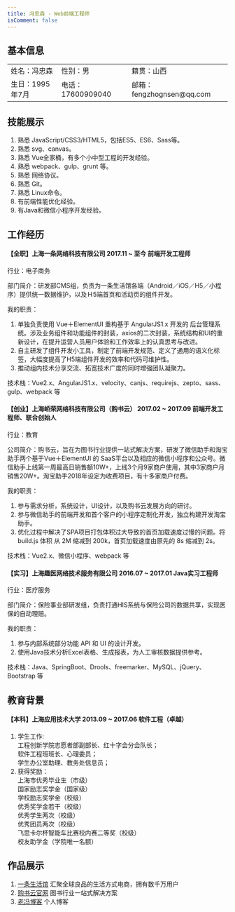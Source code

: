```yaml
---
title: 冯忠森 - Web前端工程师
isComment: false
---
```


## 基本信息

<table>
    <tr><td>姓名：冯忠森</td><td>性别：男</td><td>籍贯：山西</td></tr>
    <tr><td>生日：1995年7月</td><td>电话：17600909040</td><td>邮箱：fengzhognsen@qq.com</td></tr>
</table>

## 技能展示

1. 熟悉 JavaScript/CSS3/HTML5，包括ES5、ES6、Sass等。
2. 熟悉 svg、canvas。
3. 熟悉 Vue全家桶，有多个小中型工程的开发经验。
4. 熟悉 webpack、gulp、grunt 等。
5. 熟悉 网络协议。
6. 熟悉 Git。
7. 熟悉 Linux命令。
8. 有前端性能优化经验。
9. 有Java和微信小程序开发经验。

## 工作经历

#### 【全职】上海一条网络科技有限公司  2017.11 ~ 至今  前端开发工程师

行业：电子商务<br/>

部门简介：研发部CMS组，负责为一条生活馆各端（Android／iOS／H5／小程序）提供统一数据维护，以及Ｈ5端首页和活动页的组件开发。<br/>

我的职责：<br/>

1. 单独负责使用 Vue＋ElementUI 重构基于 AngularJS1.x 开发的 后台管理系统。涉及业务组件和功能组件的封装，axios的二次封装，系统结构和UI的重新设计，在提升运营人员用户体验和工作效率上的认真思考与改进。
2. 自主研发了组件开发小工具，制定了前端开发规范、定义了通用的语义化标签，大幅度提高了H5端组件开发的效率和代码可维护性。
3. 推动组内技术分享交流、拓宽技术广度的同时增强团队凝聚力。

技术栈：Vue2.x、AngularJS1.x、velocity、canjs、requirejs、zepto、sass、gulp、webpack 等

#### 【创业】上海峤荣网络科技有限公司（购书云）  2017.02 ~ 2017.09  前端开发工程师、联合创始人

行业：教育<br/>

公司简介：购书云，旨在为图书行业提供一站式解决方案，研发了微信助手和淘宝助手两个基于Vue＋ElementUI 的 SaaS平台以及相应的微信小程序和公众号。微信助手上线第一周最高日销售额10W+，上线3个月9家商户使用，其中3家商户月销售20W+。淘宝助手2018年设定为收费项目，有十多家商户付费。<br/>

我的职责：<br/>

1. 参与需求分析，系统设计，UI设计，以及购书云发展方向的研讨。
2. 参与微信助手的前端开发和首个客户的小程序定制化开发，独立构建开发淘宝助手。
3. 优化过程中解决了SPA项目打包体积过大导致的首页加载速度过慢的问题。将 build.js 体积 从 2M 缩减到 200k，首页加载速度由原先的 8s 缩减到 2s。

技术栈：Vue2.x、微信小程序、webpack 等

#### 【实习】上海趣医网络技术服务有限公司  2016.07 ~ 2017.01 Java实习工程师

行业：医疗服务<br/>

部门简介：保险事业部研发组，负责打通HIS系统与保险公司的数据共享，实现医保的自动理赔。<br/>

我的职责：<br/>

1. 参与内部系统部分功能 API 和 UI 的设计开发。
2. 使用Java技术分析Excel表格、生成报表，为人工审核数据提供参考。

技术栈：Java、SpringBoot、Drools、freemarker、MySQL、jQuery、Bootstrap 等

## 教育背景
#### 【本科】上海应用技术大学  2013.09 ~ 2017.06  软件工程（卓越）
1. 学生工作:<br/>
工程创新学院志愿者部副部长、红十字会分会队长；<br/>
软件工程班班长、心理委员；<br/>
学生办公室助理、教务处信息员；
2. 获得奖励：<br/>
上海市优秀毕业生（市级）<br/>
国家励志奖学金（国家级）<br/>
学校励志奖学金（校级）<br/>
优秀奖学金若干（校级）<br/>
优秀学生两次（校级）<br/>
优秀团员两次（校级）<br/>
飞思卡尔杯智能车比赛校内赛二等奖（校级）<br/>
校友助学金（学院唯一名额）

## 作品展示
1. [一条生活馆](https://h5.yit.com/)  汇聚全球良品的生活方式电商，拥有数千万用户
2. [购书云官网](http://www.goushuyun.com/)  图书行业一站式解决方案
3. [老冯博客](http://fblog.top/) 个人博客